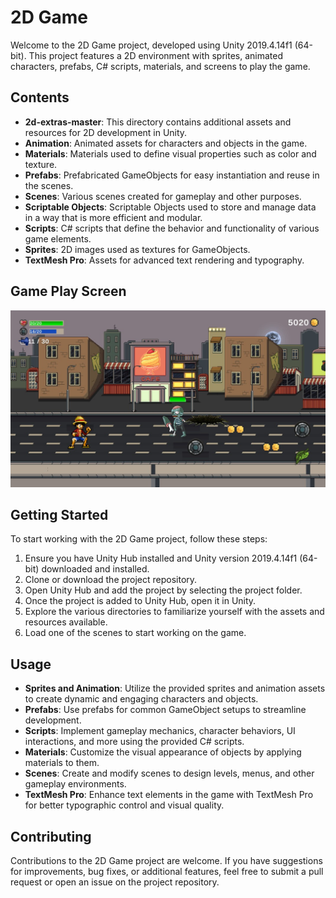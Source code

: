 # 2D Game

Welcome to the 2D Game project, developed using Unity 2019.4.14f1 (64-bit). This project features a 2D environment with sprites, animated characters, prefabs, C# scripts, materials, and screens to play the game.

## Contents

- **2d-extras-master**: This directory contains additional assets and resources for 2D development in Unity.
- **Animation**: Animated assets for characters and objects in the game.
- **Materials**: Materials used to define visual properties such as color and texture.
- **Prefabs**: Prefabricated GameObjects for easy instantiation and reuse in the scenes.
- **Scenes**: Various scenes created for gameplay and other purposes.
- **Scriptable Objects**: Scriptable Objects used to store and manage data in a way that is more efficient and modular.
- **Scripts**: C# scripts that define the behavior and functionality of various game elements.
- **Sprites**: 2D images used as textures for GameObjects.
- **TextMesh Pro**: Assets for advanced text rendering and typography.

## Game Play Screen

![Screen](https://github.com/maza21asad/2d-Game/blob/main/GamePictures/GamePlayScreen1.jpg)

## Getting Started

To start working with the 2D Game project, follow these steps:

1. Ensure you have Unity Hub installed and Unity version 2019.4.14f1 (64-bit) downloaded and installed.
2. Clone or download the project repository.
3. Open Unity Hub and add the project by selecting the project folder.
4. Once the project is added to Unity Hub, open it in Unity.
5. Explore the various directories to familiarize yourself with the assets and resources available.
6. Load one of the scenes to start working on the game.

## Usage

- **Sprites and Animation**: Utilize the provided sprites and animation assets to create dynamic and engaging characters and objects.
- **Prefabs**: Use prefabs for common GameObject setups to streamline development.
- **Scripts**: Implement gameplay mechanics, character behaviors, UI interactions, and more using the provided C# scripts.
- **Materials**: Customize the visual appearance of objects by applying materials to them.
- **Scenes**: Create and modify scenes to design levels, menus, and other gameplay environments.
- **TextMesh Pro**: Enhance text elements in the game with TextMesh Pro for better typographic control and visual quality.

## Contributing

Contributions to the 2D Game project are welcome. If you have suggestions for improvements, bug fixes, or additional features, feel free to submit a pull request or open an issue on the project repository.
